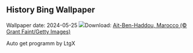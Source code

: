 ## History Bing Wallpaper
Wallpaper date: 2024-05-25
![](https://www.bing.com/th?id=OHR.MoroccoBenhaddou_IT-IT7804111538_UHD.jpg&w=1000)Download: [Ait-Ben-Haddou, Marocco (© Grant Faint/Getty Images)](https://www.bing.com/th?id=OHR.MoroccoBenhaddou_IT-IT7804111538_UHD.jpg)

Auto get programm by LtgX
